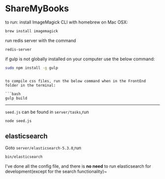 # ShareMyBooks

to run:
install ImageMagick CLI with homebrew on Mac OSX: 

```bash
brew install imagemagick
```
run redis server with the command 

```bash
redis-server
```

if gulp is not globally installed on your computer use the below command:

```bash
sudo npm install -g gulp
```

```

to compile css files, run the below command when in the FrontEnd folder in the terminal:

```bash
gulp build
```

--------

`seed.js` can be found in `server/tasks`,run

```bash
node seed.js
```

## elasticsearch

Goto `server/elasticsearch-5.3.0`,run

```bash
bin/elasticsearch
```

I've done all the config file, and there is **no need** to run elasticsearch for development(except for the search functionality)~
